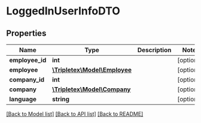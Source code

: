 # LoggedInUserInfoDTO

## Properties
Name | Type | Description | Notes
------------ | ------------- | ------------- | -------------
**employee_id** | **int** |  | [optional] 
**employee** | [**\Tripletex\Model\Employee**](Employee.md) |  | [optional] 
**company_id** | **int** |  | [optional] 
**company** | [**\Tripletex\Model\Company**](Company.md) |  | [optional] 
**language** | **string** |  | [optional] 

[[Back to Model list]](../README.md#documentation-for-models) [[Back to API list]](../README.md#documentation-for-api-endpoints) [[Back to README]](../README.md)


